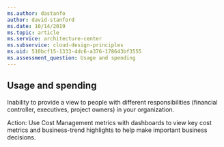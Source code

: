 ```yaml
---
ms.author: dastanfo
author: david-stanford
ms.date: 10/14/2019
ms.topic: article
ms.service: architecture-center
ms.subservice: cloud-design-principles
ms.uid: 510bcf15-1333-4dc6-a376-178643bf3555
ms.assessment_question: Usage and spending
---
```

## Usage and spending

Inability to provide a view to people with different responsibilities (financial controller, executives, project owners) in your organization.

Action:
Use Cost Management metrics with dashboards to view key cost metrics and business-trend highlights to help make important business decisions.
